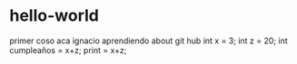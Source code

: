 # hello-world
primer coso
aca ignacio aprendiendo about git hub 
int x = 3;
int z = 20;
int cumpleaños = x+z;
print = x+z;
